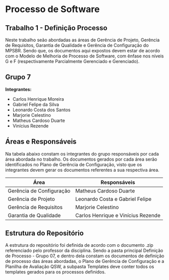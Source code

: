 # Processo de Software

## Trabalho 1 - Definição Processo
Neste trabalho seão abordadas as áreas de Gerência de Projeto, Gerência de Requisitos, Garantia de Qualidade e Gerência de Configuração do MPSBR. Sendo que, os documentos aqui expostos devem estar de acordo com o Modelo de Melhoria de Processo de Software, com ênfase nos níveis G e F (respectivamente Parcialmente Gerenciado e Gerenciado).

## Grupo 7

**Integrantes:**

* Carlos Henrique Moreira
* Gabriel Felipe da Silva
* Leonardo Costa dos Santos
* Marjorie Celestino
* Matheus Cardoso Duarte
* Vinícius Rezende
  
## Áreas e Responsáveis
  
Na tabela abaixo constam os integrantes do grupo responsáveis por cada área abordada no trabalho. Os documentos gerados por cada área serão identificados no Plano de Gerência de Configuração, visto que os integrantes devem gerar os documentos referentes a sua respectiva área.
  
  **Área** | **Responsáveis**
  ---------|-----------------
  Gerência de Configuração | Matheus Cardoso Duarte
  Gerência de Projeto | Leonardo Costa e Gabriel Felipe
  Gerência de Requisitos | Marjorie Celestino
  Garantia de Qualidade | Carlos Henrique e Vinícius Rezende

## Estrutura do Repositório

A estrutura do repositório foi definida de acordo com o documento .zip referenciado pelo professor da disciplina. Sendo a pasta principal Definição de Processo - Grupo 07, e dentro dela constam os documentos de definição de processo das áreas abordadas, o Plano de Gerência de Configuração e a Planilha de Avaliação QSW, a subpasta Templates deve conter todos os templates gerados para os processos definidos.
